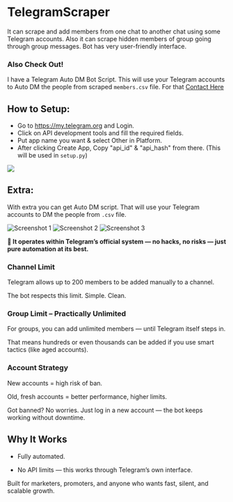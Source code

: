 # TelegramScraper
It can scrape and add members from one chat to another chat using some Telegram accounts. Also it can scrape hidden members of group going through group messages. Bot has very user-friendly interface.

### Also Check Out!
I have a Telegram Auto DM Bot Script. This will use your Telegram accounts to Auto DM the people from scraped `members.csv` file. For that [Contact Here](https://t.me/AkibHridoy)

## How to Setup:
- Go to https://my.telegram.org and Login.
- Click on API development tools and fill the required fields.
- Put app name you want & select Other in Platform.
- After clicking Create App, Copy "api_id" & "api_hash" from there. (This will be used in `setup.py`)
<p><img src="https://i1.wp.com/python.gotrained.com/wp-content/uploads/2019/01/desc.png?resize=768%2C479&ssl=1"></p>

## Extra:
With extra you can get Auto DM script. That will use your Telegram accounts to DM the people from `.csv` file.

![Screenshot 1](https://telegra.ph/file/fe4b130c173f77a5909d3.png)
![Screenshot 2](https://telegra.ph/file/b90531cee5277689c659f.png)
![Screenshot 3](https://telegra.ph/file/b4e9fd7d59576b3174b10.png)

**💬 It operates within Telegram’s official system — no hacks, no risks — just pure automation at its best.**


### Channel Limit

Telegram allows up to 200 members to be added manually to a channel.

The bot respects this limit. Simple. Clean.


### Group Limit – Practically Unlimited

For groups, you can add unlimited members — until Telegram itself steps in.

That means hundreds or even thousands can be added if you use smart tactics (like aged accounts).


### Account Strategy

New accounts = high risk of ban.

Old, fresh accounts = better performance, higher limits.

Got banned? No worries. Just log in a new account — the bot keeps working without downtime.


## Why It Works

- Fully automated.

- No API limits — this works through Telegram’s own interface.

Built for marketers, promoters, and anyone who wants fast, silent, and scalable growth.
